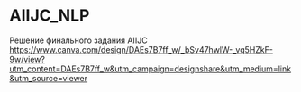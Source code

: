 # AIIJC_NLP
Решение финального задания AIIJC
https://www.canva.com/design/DAEs7B7ff_w/_bSv47hwlW-_vq5HZkF-9w/view?utm_content=DAEs7B7ff_w&utm_campaign=designshare&utm_medium=link&utm_source=viewer
